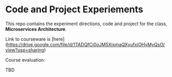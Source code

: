 
# Code and Project Experiements
This repo contains the experiment directions, code and project for the class, **Microservices Architecture**.

Link to courseware is [here]
(https://drive.google.com/file/d/1TADQfCi0oJM5XixmaQXyufxiOHyMyQsO/view?usp=sharing)

Course evaluation:

TBD
